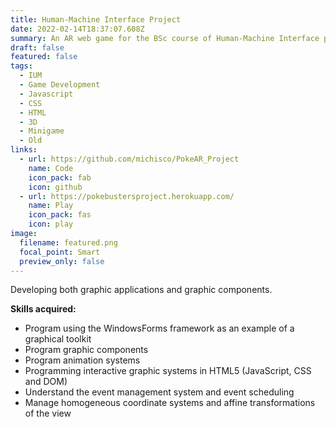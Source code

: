 ```yaml
---
title: Human-Machine Interface Project
date: 2022-02-14T18:37:07.608Z
summary: An AR web game for the BSc course of Human-Machine Interface project.
draft: false
featured: false
tags:
  - IUM
  - Game Development
  - Javascript
  - CSS
  - HTML
  - 3D
  - Minigame
  - Old
links:
  - url: https://github.com/michisco/PokeAR_Project
    name: Code
    icon_pack: fab
    icon: github
  - url: https://pokebustersproject.herokuapp.com/
    name: Play
    icon_pack: fas
    icon: play
image:
  filename: featured.png
  focal_point: Smart
  preview_only: false
---
```

Developing both graphic applications and graphic components. 

**Skills acquired:**

* Program using the WindowsForms framework as an example of a graphical toolkit
* Program graphic components
* Program animation systems
* Programming interactive graphic systems in HTML5 (JavaScript, CSS and DOM)
* Understand the event management system and event scheduling
* Manage homogeneous coordinate systems and affine transformations of the view